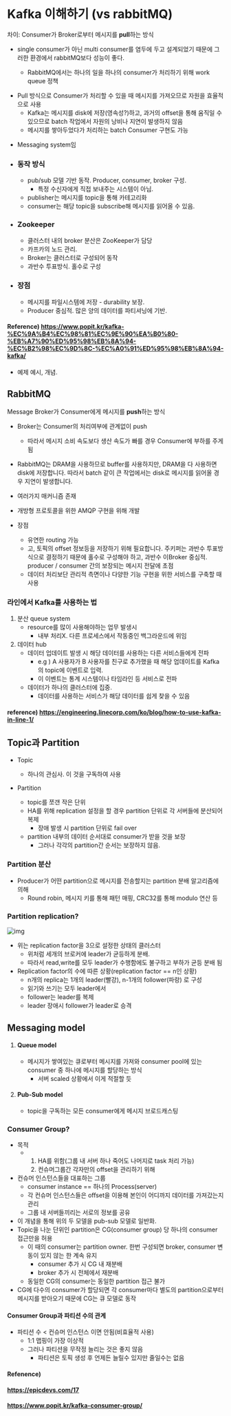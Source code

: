 # Kafka 이해하기 (vs rabbitMQ)

차이: Consumer가 Broker로부터 메시지를 **pull**하는 방식

* single consumer가 아닌 multi consumer를 염두에 두고 설계되었기 때문에 그러한 환경에서 rabbitMQ보다 성능이 좋다.

  * RabbitMQ에서는 하나의 일을 하나의 consumer가 처리하기 위해 work queue 정책


- Pull 방식으로 Consumer가 처리할 수 있을 때 메시지를 가져오므로 자원을 효율적으로 사용
  - Kafka는 메시지를 disk에 저장(영속성?)하고, 과거의 offset을 통해 움직일 수 있으므로 batch 작업에서 자원의 낭비나 지연이 발생하지 않음
  - 메시지를 쌓아두었다가 처리하는 batch Consumer 구현도 가능

* Messaging system임

* ### 동작 방식 
  
  * pub/sub 모델 기반 동작. Producer, consumer, broker 구성.
    * 특정 수신자에게 직접 보내주는 시스템이 아님.
  * publisher는 메시지를 topic을 통해 카테고리화
  * consumer는 해당 topic을 subscribe해 메시지를 읽어올 수 있음.

* ### Zookeeper
  
  * 클러스터 내의 broker 분산은 ZooKeeper가 담당
  * 카프카의 노드 관리.
  * Broker는 클러스터로 구성되어 동작
  * 과반수 투표방식. 홀수로 구성

* ### 장점
  
  * 메시지를 파일시스템에 저장 - durability 보장.
  * Producer 중심적. 많은 양의 데이터를 파티셔닝에 기반.



#### Reference) https://www.popit.kr/kafka-%EC%9A%B4%EC%98%81%EC%9E%90%EA%B0%80-%EB%A7%90%ED%95%98%EB%8A%94-%EC%B2%98%EC%9D%8C-%EC%A0%91%ED%95%98%EB%8A%94-kafka/

- 예제 예시, 개념.

  

## RabbitMQ

Message Broker가 Consumer에게 메시지를 **push**하는 방식

* Broker는 Consumer의 처리여부에 관계없이 push
  * 따라서 메시지 소비 속도보다 생산 속도가 빠를 경우 Consumer에 부하를 주게 됨



* RabbitMQ는 DRAM을 사용하므로 buffer를 사용하지만, DRAM을 다 사용하면 disk에 저장합니다. 따라서 batch 같이 큰 작업에서는 disk로 메시지를 읽어올 경우 지연이 발생합니다.



* 여러가지 매커니즘 존재



* 개방형 프로토콜을 위한 AMQP 구현을 위해 개발



* 장점
  * 유연한 routing 가능
  * 고,  토픽의 offset 정보등을 저장하기 위해 필요합니다. 주키퍼는 과반수 투표방식으로 결정하기 때문에 홀수로 구성해야 하고, 과반수 이Broker 중심적. producer / consumer 간의 보장되는 메시지 전달에 초점
  * 데이터 처리보단 관리적 측면이나 다양한 기능 구현을 위한 서비스를 구축할 때 사용



### 라인에서 Kafka를 사용하는 법

1. 분산 queue system
   * resource를 많이 사용해야하는 업무 발생시
     * 내부 처리X. 다른 프로세스에서 작동중인 백그라운드에 위임
2. 데이터 hub
   * 데이터 업데이트 발생 시 해당 데이터를 사용하는 다른 서비스들에게 전파
     * e.g ) A 사용자가 B 사용자를 친구로 추가했을 때 해당 업데이트를 Kafka의 topic에 이벤트로 입력.
     * 이 이벤트는 통계 시스템이나 타임라인 등 서비스로 전파
   * 데이터가 하나의 클러스터에 집중.
     * 데이터를 사용하는 서비스가 해당 데이터를 쉽게 찾을 수 있음

#### reference) https://engineering.linecorp.com/ko/blog/how-to-use-kafka-in-line-1/



## Topic과 Partition

* Topic
  * 하나의 관심사. 이 것을 구독하여 사용

* Partition
  * topic를 쪼갠 작은 단위
  * HA를 위해 replication 설정을 할 경우 partition 단위로 각 서버들에 분산되어 복제
    * 장애 발생 시 partition 단위로 fail over
  * partition 내부의 데이터 순서대로 consumer가 받을 것을 보장
    * 그러나 각각의 partition간 순서는 보장하지 않음.



### Partition 분산

* Producer가 어떤 partition으로 메시지를 전송할지는 partition 분배 알고리즘에 의해
  * Round robin, 메시지 키를 통해 패턴 매핑, CRC32를 통해 modulo 연산 등



### Partition replication?

![img](https://t1.daumcdn.net/cfile/tistory/2655FB425509181D07)

* 위는 replication factor을 3으로 설정한 상태의 클러스터 
  * 위처럼 세개의 브로커에 leader가 균등하게 분배.
  * 따라서 read,write를 모두 leader가 수행함에도 불구하고 부하가 균등 분배 됨
* Replication factor의 수에 따른 상황(replication factor == n인 상황)
  * n개의 replica는 1개의 leader(빨강), n-1개의 follower(파랑) 로 구성
  * 읽기와 쓰기는 모두 leader에서
  * follower는 leader를 복제
  * leader 장애시 follower가 leader로 승격



## Messaging model

1. #### Queue model

   * 메시지가 쌓여있는 큐로부터 메시지를 가져와 consumer pool에 있는 consumer 중 하나에 메시지를 할당하는 방식
     * 서버 scaled 상황에서 이게 적절할 듯

2. #### Pub-Sub model

   * topic을 구독하는 모든 consumer에게 메시지 브로드캐스팅



### Consumer Group?

* 목적
  * 1. HA를 위함(그룹 내 서버 하나 죽어도 나머지로 task 처리 가능)
    2. 컨슈머그룹간 각자만의 offset을 관리하기 위해 
* 컨슈머 인스턴스들을 대표하는 그룹
  * consumer instance == 하나의 Process(server)
  * 각 컨슈머 인스턴스들은 offset을 이용해 본인이 어디까지 데이터를 가져갔는지 관리
  * 그룹 내 서버들끼리는 서로의 정보를 공유
* 이 개념을 통해 위의 두 모델을 pub-sub 모델로 일반화.
* Topic을 나눈 단위인 partition은 CG(consumer group) 당 하나의 consumer 접근만을 허용
  * 이 때의 consumer는 partition owner. 한번 구성되면 broker, consumer 변동이 있지 않는 한 계속 유지
    * consumer 추가 시 CG 내 재분배
    * broker 추가 시 전체에서 재분배
  * 동일한 CG의 consumer는 동일한 partition 접근 불가
* CG에 다수의 consumer가 할당되면 각 consumer마다 별도의 partition으로부터 메시지를 받아오기 때문에 CG는 큐 모델로 동작



#### Consumer  Group과 파티션 수의 관계

* 파티션 수 < 컨슈머 인스턴스 이면 안됨(비효율적 사용)
  * 1:1 맵핑이 가장 이상적
  * 그러나 파티션을 무작정 늘리는 것은 좋지 않음
    * 파티션은 토픽 생성 후 언제든 늘릴수 있지만 줄일수는 없음



#### Refenence) 

#### https://epicdevs.com/17

#### https://www.popit.kr/kafka-consumer-group/